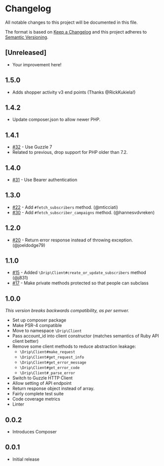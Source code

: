 # Changelog
All notable changes to this project will be documented in this file.

The format is based on [Keep a Changelog](http://keepachangelog.com/en/1.0.0/)
and this project adheres to [Semantic Versioning](http://semver.org/spec/v2.0.0.html).

## [Unreleased]

* Your improvement here!

## 1.5.0

* Adds shopper activity v3 end points (Thanks @RickKukiela!)

## 1.4.2

* Update composer.json to allow newer PHP.

## 1.4.1

* [#32](https://github.com/DripEmail/drip-php/pull/32) - Use Guzzle 7
* Related to previous, drop support for PHP older than 7.2.

## 1.4.0

* [#31](https://github.com/DripEmail/drip-php/pull/31) - Use Bearer authentication

## 1.3.0

* [#22](https://github.com/DripEmail/drip-php/pull/22) - Add `#fetch_subscribers` method. (@mticciati)
* [#30](https://github.com/DripEmail/drip-php/pull/30) - Add `#fetch_subscriber_campaigns` method. (@hannesvdvreken)

## 1.2.0

* [#20](https://github.com/DripEmail/drip-php/pull/20) - Return error response instead of throwing exception. (@joeldodge79)

## 1.1.0

* [#15](https://github.com/DripEmail/drip-php/pull/15) - Added `\Drip\Client#create_or_update_subscribers` method (@j831)
* [#17](https://github.com/DripEmail/drip-php/pull/17) - Make private methods protected so that people can subclass

## 1.0.0

*This version breaks backwards compatibility, as per semver.*

- Set up composer package
- Make PSR-4 compatible
- Move to namespace `\Drip\Client`
- Pass account_id into client constructor (matches semantics of Ruby API client better)
- Remove some client methods to reduce abstraction leakage:
  - `\Drip\Client#make_request`
  - `\Drip\Client#get_request_info`
  - `\Drip\Client#get_error_message`
  - `\Drip\Client#get_error_code`
  - `\Drip\Client#_parse_error`
- Switch to Guzzle HTTP Client
- Allow setting of API endpoint
- Return response object instead of array.
- Fairly complete test suite
- Code coverage metrics
- Linter

## 0.0.2

* Introduces Composer

## 0.0.1

* Initial release

